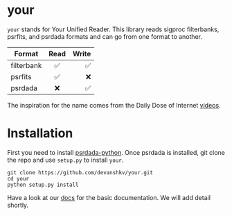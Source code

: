 # your
`your` stands for Your Unified Reader. This library reads sigproc filterbanks, psrfits, and psrdada formats and can go from one format to another.

| Format        | Read                     | Write               |
| ------------- |:-------------:           | -----:              |
| filterbank    | :white_check_mark:       | :white_check_mark:  |
| psrfits       | :white_check_mark:       | :x:                 |
| psrdada       | :x:                      | :white_check_mark:  |

The inspiration for the name comes from the Daily Dose of Internet [videos](https://www.youtube.com/channel/UCdC0An4ZPNr_YiFiYoVbwaw).

# Installation
First you need to install [psrdada-python](https://github.com/AA-ALERT/psrdada-python).
Once psrdada is installed, git clone the repo and use `setup.py` to install `your`.

    git clone https://github.com/devanshkv/your.git
    cd your
    python setup.py install

Have a look at our [docs](https://devanshkv.github.io/your/) for the basic documentation. We will add detail shortly. 